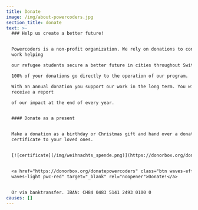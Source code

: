 ```yaml
---
title: Donate
image: /img/about-powercoders.jpg
section_title: donate
text: >-
  ### Help us create a better future!


  Powercoders is a non-profit organization. We rely on donations to continue our
  work helping

  our refugee students secure a better future in cities throughout Switzerland.

  100% of your donations go directly to the operation of our program.

  With an annual donation you support our work in the long term. You will
  receive a report

  of our impact at the end of every year.


  #### Donate as a present


  Make a donation as a birthday or Christmas gift and hand over a donation
  certificate to your loved ones.


  [![certificate](/img/weihnachts_spende.png)](https://donorbox.org/donatepowercoders)


  <a href="https://donorbox.org/donatepowercoders" class="btn waves-effect
  waves-light pwc-red" target="_blank" rel="noopener">Donate!</a>


  Or via banktransfer. IBAN: CH84 0483 5141 2493 0100 0
causes: []
---
```



